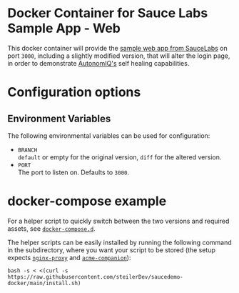 # Docker Container for Sauce Labs Sample App - Web
This docker container will provide the [sample web app from SauceLabs](https://github.com/saucelabs/sample-app-web) on port `3000`, including a slightly modified version, that will alter the login page, in order to demonstrate [AutonomIQ's](https://autonomiq.io) self healing capabilities.

# Configuration options
## Environment Variables
The following environmental variables can be used for configuration:

 - `BRANCH`  
    `default` or empty for the original version, `diff` for the altered version.
 - `PORT`  
    The port to listen on. Defaults to `3000`.

# docker-compose example
For a helper script to quickly switch between the two versions and required assets, see [`docker-compose.d`](https://github.com/steilerDev/saucedemo-docker/tree/main/docker-compose.d/).

The helper scripts can be easily installed by running the following command in the subdirectory, where you want your script to be stored (the setup expects [`nginx-proxy`](https://github.com/nginx-proxy/nginx-proxy) and [`acme-companion`](https://github.com/nginx-proxy/acme-companion)):
```
bash -s < <(curl -s https://raw.githubusercontent.com/steilerDev/saucedemo-docker/main/install.sh)
```